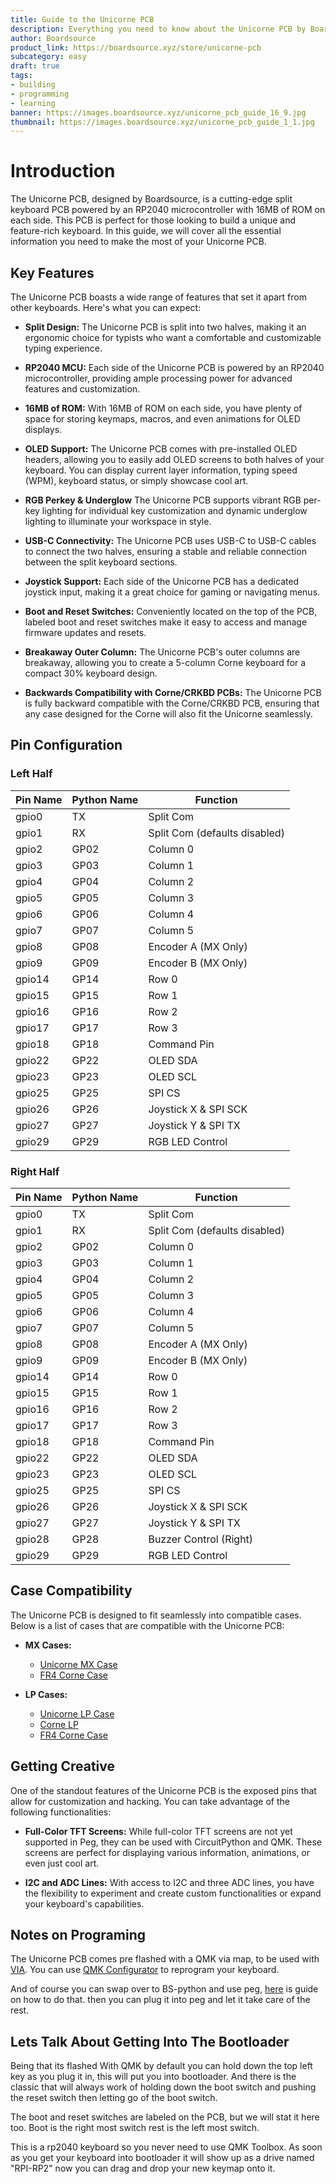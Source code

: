 ```yaml
---
title: Guide to the Unicorne PCB
description: Everything you need to know about the Unicorne PCB by Boardsource.
author: Boardsource
product_link: https://boardsource.xyz/store/unicorne-pcb
subcategory: easy
draft: true
tags:
- building
- programming
- learning
banner: https://images.boardsource.xyz/unicorne_pcb_guide_16_9.jpg
thumbnail: https://images.boardsource.xyz/unicorne_pcb_guide_1_1.jpg
---
```


# Introduction

The Unicorne PCB, designed by Boardsource, is a cutting-edge split keyboard PCB powered by an RP2040 microcontroller with 16MB of ROM on each side. This PCB is perfect for those looking to build a unique and feature-rich keyboard. In this guide, we will cover all the essential information you need to make the most of your Unicorne PCB.

## Key Features

The Unicorne PCB boasts a wide range of features that set it apart from other keyboards. Here's what you can expect:

* **Split Design:** The Unicorne PCB is split into two halves, making it an ergonomic choice for typists who want a comfortable and customizable typing experience.

* **RP2040 MCU:** Each side of the Unicorne PCB is powered by an RP2040 microcontroller, providing ample processing power for advanced features and customization.

* **16MB of ROM:** With 16MB of ROM on each side, you have plenty of space for storing keymaps, macros, and even animations for OLED displays.

* **OLED Support:** The Unicorne PCB comes with pre-installed OLED headers, allowing you to easily add OLED screens to both halves of your keyboard. You can display current layer information, typing speed (WPM), keyboard status, or simply showcase cool art.

* **RGB Perkey & Underglow** The Unicorne PCB supports vibrant RGB per-key lighting for individual key customization and dynamic underglow lighting to illuminate your workspace in style.

* **USB-C Connectivity:** The Unicorne PCB uses USB-C to USB-C cables to connect the two halves, ensuring a stable and reliable connection between the split keyboard sections.

* **Joystick Support:** Each side of the Unicorne PCB has a dedicated joystick input, making it a great choice for gaming or navigating menus.

* **Boot and Reset Switches:** Conveniently located on the top of the PCB, labeled boot and reset switches make it easy to access and manage firmware updates and resets.

* **Breakaway Outer Column:** The Unicorne PCB's outer columns are breakaway, allowing you to create a 5-column Corne keyboard for a compact 30% keyboard design.

* **Backwards Compatibility with Corne/CRKBD PCBs:** The Unicorne PCB is fully backward compatible with the Corne/CRKBD PCB, ensuring that any case designed for the Corne will also fit the Unicorne seamlessly.

## Pin Configuration


### **Left Half**

| Pin Name | Python Name | Function                     |
|----------|-------------|------------------------------|
| gpio0    | TX          | Split Com                    |
| gpio1    | RX          | Split Com (defaults disabled)|
| gpio2    | GP02        | Column 0                     |
| gpio3    | GP03        | Column 1                     |
| gpio4    | GP04        | Column 2                     |
| gpio5    | GP05        | Column 3                     |
| gpio6    | GP06        | Column 4                     |
| gpio7    | GP07        | Column 5                     |
| gpio8    | GP08        | Encoder A (MX Only)          |
| gpio9    | GP09        | Encoder B (MX Only)          |
| gpio14   | GP14        | Row 0                        |
| gpio15   | GP15        | Row 1                        |
| gpio16   | GP16        | Row 2                        |
| gpio17   | GP17        | Row 3                        |
| gpio18   | GP18        | Command Pin                  |
| gpio22   | GP22        | OLED SDA                     |
| gpio23   | GP23        | OLED SCL                     |
| gpio25   | GP25        | SPI CS                       |
| gpio26   | GP26        | Joystick X & SPI SCK         |
| gpio27   | GP27        | Joystick Y & SPI TX          |
| gpio29   | GP29        | RGB LED Control              |

### **Right Half**

| Pin Name | Python Name | Function                     |
|----------|-------------|------------------------------|
| gpio0    | TX          | Split Com                    |
| gpio1    | RX          | Split Com (defaults disabled)|
| gpio2    | GP02        | Column 0                     |
| gpio3    | GP03        | Column 1                     |
| gpio4    | GP04        | Column 2                     |
| gpio5    | GP05        | Column 3                     |
| gpio6    | GP06        | Column 4                     |
| gpio7    | GP07        | Column 5                     |
| gpio8    | GP08        | Encoder A (MX Only)          |
| gpio9    | GP09        | Encoder B (MX Only)          |
| gpio14   | GP14        | Row 0                        |
| gpio15   | GP15        | Row 1                        |
| gpio16   | GP16        | Row 2                        |
| gpio17   | GP17        | Row 3                        |
| gpio18   | GP18        | Command Pin                  |
| gpio22   | GP22        | OLED SDA                     |
| gpio23   | GP23        | OLED SCL                     |
| gpio25   | GP25        | SPI CS                       |
| gpio26   | GP26        | Joystick X & SPI SCK         |
| gpio27   | GP27        | Joystick Y & SPI TX          |
| gpio28   | GP28        | Buzzer Control (Right)       |
| gpio29   | GP29        | RGB LED Control              |


## Case Compatibility

The Unicorne PCB is designed to fit seamlessly into compatible cases. Below is a list of cases that are compatible with the Unicorne PCB:

* **MX Cases:**
    - [Unicorne MX Case](https://www.boardsource.xyz/products/unicorne)
    - [FR4 Corne Case](https://www.boardsource.xyz/products/Corne)

* **LP Cases:**
    - [Unicorne LP Case](https://www.boardsource.xyz/products/unicorne-LP)
    - [Corne LP](https://www.boardsource.xyz/products/Corne_LP)
    - [FR4 Corne Case](https://www.boardsource.xyz/products/Corne)


## Getting Creative

One of the standout features of the Unicorne PCB is the exposed pins that allow for customization and hacking. You can take advantage of the following functionalities:

* **Full-Color TFT Screens:** While full-color TFT screens are not yet supported in Peg, they can be used with CircuitPython and QMK. These screens are perfect for displaying various information, animations, or even just cool art.

* **I2C and ADC Lines:** With access to I2C and three ADC lines, you have the flexibility to experiment and create custom functionalities or expand your keyboard's capabilities.

## Notes on Programing
The Unicorne PCB comes pre flashed with a QMK via map, to be used with [VIA](https://usevia.app/).
You can use [QMK Configurator](https://config.qmk.fm/#/boardsource/unicorne/LAYOUT_split_3x6_3) to reprogram your keyboard.

And of course you can swap over to BS-python and use peg, [here](https://peg.software/docs/board-update) is guide on how to do that.
then you can plug it into peg and let it take care of the rest.

## Lets Talk About Getting Into The Bootloader
Being that its flashed With QMK by default you can hold down the top left key as you plug it in, this will put you into bootloader. 
And there is the classic that will always work of holding down the boot switch and pushing the reset switch then letting go of the boot switch.

The boot and reset switches are labeled on the PCB, but we will stat it here too. 
Boot is the right most switch rest is the left most switch. 

This is a rp2040 keyboard so you never need to use QMK Toolbox. 
As soon as you get your keyboard into bootloader it will show up as a drive named "RPI-RP2" now you can drag and drop your new keymap onto it.
